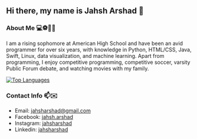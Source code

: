 ## Hi there, my name is Jahsh Arshad 👋

### About Me 💻⚽️👨‍🎓 
I am a rising sophomore at American High School and have been an avid programmer for over six years, with knowledge in Python, HTML/CSS, Java, Swift, Linux, data visualization, and machine learning. Apart from programming, I enjoy competitive programming, competitive soccer, varsity Public Forum debate, and watching movies with my family. 

[![Top Languages](https://github-readme-stats.vercel.app/api/top-langs/?username=jahsharshad&langs_count=5)](https://github.com/anuraghazra/github-readme-stats)


### Contact Info 📫✉️
* Email: jahsharshad@gmail.com
* Facebook: [jahsh.arshad](https://www.facebook.com/jahsh.arshad/)
* Instagram: [jahsharshad](https://www.instagram.com/jahsharshad/)
* Linkedin: [jahsharshad](https://www.linkedin.com/in/jahsh-arshad-359827207?lipi=urn%3Ali%3Apage%3Ad_flagship3_profile_view_base_contact_details%3BFlfITherQV6hvbm7%2B5C58g%3D%3D)


<!--
**jahsharshad/jahsharshad** is a ✨ _special_ ✨ repository because its `README.md` (this file) appears on your GitHub profile.

Here are some ideas to get you started:

- 🔭 I’m currently working on ...
- 🌱 I’m currently learning ...
- 👯 I’m looking to collaborate on ...
- 🤔 I’m looking for help with ...
- 💬 Ask me about ...
- 📫 How to reach me: ...
- 😄 Pronouns: ...
- ⚡ Fun fact: ...
-->
